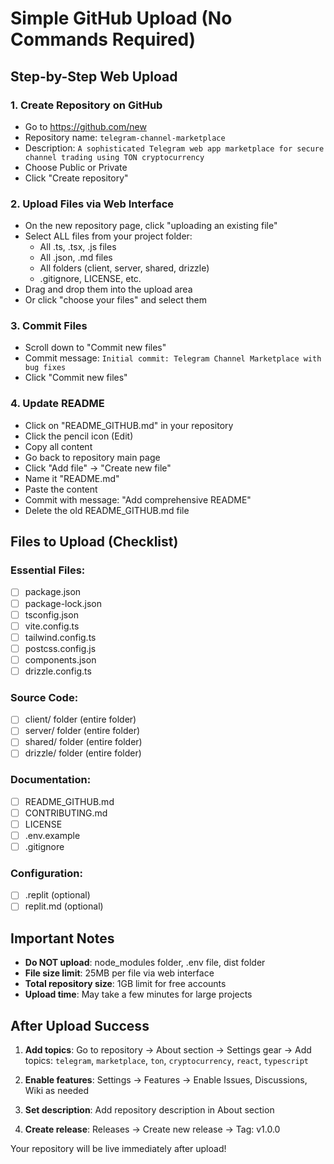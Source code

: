 # Simple GitHub Upload (No Commands Required)

## Step-by-Step Web Upload

### 1. Create Repository on GitHub
- Go to https://github.com/new
- Repository name: `telegram-channel-marketplace`
- Description: `A sophisticated Telegram web app marketplace for secure channel trading using TON cryptocurrency`
- Choose Public or Private
- Click "Create repository"

### 2. Upload Files via Web Interface
- On the new repository page, click "uploading an existing file"
- Select ALL files from your project folder:
  - All .ts, .tsx, .js files
  - All .json, .md files
  - All folders (client, server, shared, drizzle)
  - .gitignore, LICENSE, etc.
- Drag and drop them into the upload area
- Or click "choose your files" and select them

### 3. Commit Files
- Scroll down to "Commit new files"
- Commit message: `Initial commit: Telegram Channel Marketplace with bug fixes`
- Click "Commit new files"

### 4. Update README
- Click on "README_GITHUB.md" in your repository
- Click the pencil icon (Edit)
- Copy all content
- Go back to repository main page
- Click "Add file" → "Create new file"
- Name it "README.md"
- Paste the content
- Commit with message: "Add comprehensive README"
- Delete the old README_GITHUB.md file

## Files to Upload (Checklist)

### Essential Files:
- [ ] package.json
- [ ] package-lock.json
- [ ] tsconfig.json
- [ ] vite.config.ts
- [ ] tailwind.config.ts
- [ ] postcss.config.js
- [ ] components.json
- [ ] drizzle.config.ts

### Source Code:
- [ ] client/ folder (entire folder)
- [ ] server/ folder (entire folder)
- [ ] shared/ folder (entire folder)
- [ ] drizzle/ folder (entire folder)

### Documentation:
- [ ] README_GITHUB.md
- [ ] CONTRIBUTING.md
- [ ] LICENSE
- [ ] .env.example
- [ ] .gitignore

### Configuration:
- [ ] .replit (optional)
- [ ] replit.md (optional)

## Important Notes

- **Do NOT upload**: node_modules folder, .env file, dist folder
- **File size limit**: 25MB per file via web interface
- **Total repository size**: 1GB limit for free accounts
- **Upload time**: May take a few minutes for large projects

## After Upload Success

1. **Add topics**: Go to repository → About section → Settings gear → Add topics: `telegram`, `marketplace`, `ton`, `cryptocurrency`, `react`, `typescript`

2. **Enable features**: Settings → Features → Enable Issues, Discussions, Wiki as needed

3. **Set description**: Add repository description in About section

4. **Create release**: Releases → Create new release → Tag: v1.0.0

Your repository will be live immediately after upload!